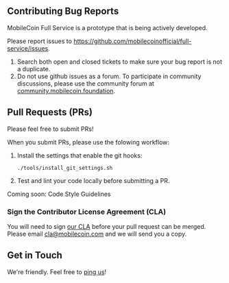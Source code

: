 ## Contributing Bug Reports

MobileCoin Full Service is a prototype that is being actively developed.

Please report issues to https://github.com/mobilecoinofficial/full-service/issues.

1. Search both open and closed tickets to make sure your bug report is not a duplicate.
1. Do not use github issues as a forum. To participate in community discussions, please use the community forum
   at [community.mobilecoin.foundation](https://community.mobilecoin.foundation).

## Pull Requests (PRs)

Please feel free to submit PRs!

When you submit PRs, please use the folowing workflow:

1. Install the settings that enable the git hooks:

    ```
    ./tools/install_git_settings.sh
   ```

2. Test and lint your code locally before submitting a PR.

Coming soon: Code Style Guidelines

### Sign the Contributor License Agreement (CLA)

You will need to sign [our CLA](./CLA.md) before your pull request can be merged. Please
email [cla@mobilecoin.com](mailto://cla@mobilecoin.com) and we will send you a copy.

## Get in Touch

We're friendly. Feel free to [ping us](mailto://full-service@mobilecoin.com)!
